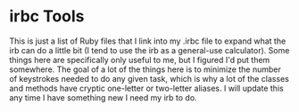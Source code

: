 # irbc Tools

This is just a list of Ruby files that I link into my .irbc file to expand what the irb can do a little bit (I tend to use the irb as a general-use calculator). Some things here are specifically only useful to me, but I figured I'd put them somewhere. The goal of a lot of the things here is to minimize the number of keystrokes needed to do any given task, which is why a lot of the classes and methods have cryptic one-letter or two-letter aliases. I will update this any time I have something new I need my irb to do.
